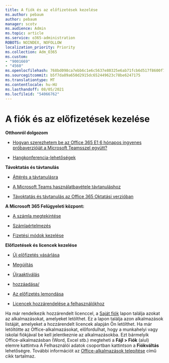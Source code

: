 ```yaml
---
title: A fiók és az előfizetések kezelése
ms.author: pebaum
author: pebaum
manager: scotv
ms.audience: Admin
ms.topic: article
ms.service: o365-administration
ROBOTS: NOINDEX, NOFOLLOW
localization_priority: Priority
ms.collection: Adm_O365
ms.custom:
- "9001669"
- "4560"
ms.openlocfilehash: 768bd098ca7ebb6c1e6c5637e80325e6ab71fcb6d517f8600f7a42f00db478c8
ms.sourcegitcommit: b5f7da89a650d2915dc652449623c78be6247175
ms.translationtype: MT
ms.contentlocale: hu-HU
ms.lasthandoff: 08/05/2021
ms.locfileid: "54066762"
---
```

# <a name="manage-your-account-and-subscriptions"></a>A fiók és az előfizetések kezelése

**Otthonról dolgozom**
- [Hogyan szerezhetem be az Office 365 E1 6 hónapos ingyenes próbaverzióját a Microsoft Teamsszel együtt?](https://docs.microsoft.com/MicrosoftTeams/e1-trial-license)

- [Hangkonferencia-lehetőségek](https://docs.microsoft.com/alchemyinsights/options-for-audio-conferencing)

**Távoktatás és távtanulás**

- [Áttérés a távtanulásra](https://www.microsoft.com/education/remote-learning)

- [A Microsoft Teams használatbavétele távtanuláshoz](https://docs.microsoft.com/MicrosoftTeams/remote-learning-edu)

- [Távoktatás és távtanulás az Office 365 Oktatási verzióban](https://docs.microsoft.com/MicrosoftTeams/remote-learning-edu)

**A Microsoft 365 Felügyeleti központ:** 

- [A számla megtekintése](https://docs.microsoft.com/microsoft-365/commerce/billing-and-payments/view-your-bill-or-invoice) 

- [Számlaértelmezés](https://docs.microsoft.com/microsoft-365/commerce/billing-and-payments/understand-your-invoice)

- [Fizetési módok kezelése](https://docs.microsoft.com/microsoft-365/commerce/billing-and-payments/manage-payment-methods)

**Előfizetések és licencek kezelése** 

- [Új előfizetés vásárlása](https://docs.microsoft.com/microsoft-365/commerce/subscriptions/upgrade-to-different-plan)

- [Megújítás](https://docs.microsoft.com/microsoft-365/commerce/subscriptions/renew-your-subscription) 

- [Újraaktiválás](https://docs.microsoft.com/microsoft-365/commerce/subscriptions/reactivate-your-subscription)

- [ hozzáadása/](https://docs.microsoft.com/microsoft-365/commerce/licenses/buy-licenses)

- [Az előfizetés lemondása](https://docs.microsoft.com/microsoft-365/commerce/subscriptions/cancel-your-subscription)

- [Licencek hozzárendelése a felhasználókhoz](https://docs.microsoft.com/microsoft-365/admin/manage/assign-licenses-to-users)

Ha már rendelkezik hozzárendelt licenccel, a [Saját fiók](https://portal.office.com/account/#installs) lapon találja azokat az alkalmazásokat, amelyeket letölthet. Ez a lapon találja azon alkalmazások listáját, amelyeket a hozzárendelt licencek alapján Ön letölthet. Ha már letöltötte az Office-alkalmazásokat, előfordulhat, hogy a munkahelyi vagy iskolai fiókjával be kell jelentkeznie az alkalmazásokba. Ezt bármelyik Office-alkalmazásban (Word, Excel stb.) megteheti a **Fájl > Fiók** (alul) elemre kattintva A Felhasználói adatok csoportban kattintson a **Fiókváltás** lehetőségre. További információt az [Office-alkalmazások telepítése](https://docs.microsoft.com/microsoft-365/admin/setup/install-applications) című cikk tartalmaz. 
